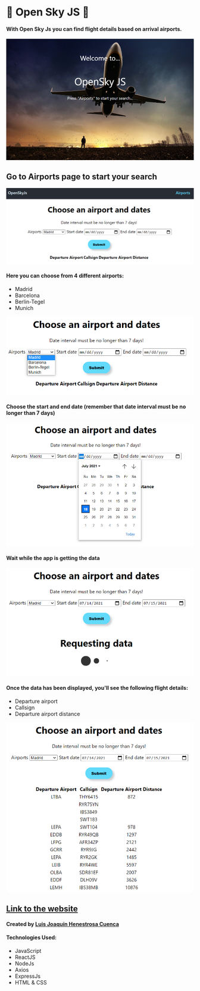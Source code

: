 # &#128747; Open Sky JS &#128748;

#### With Open Sky Js you can find flight details based on arrival airports.

![homePage](/images/homePage.png)

## Go to Airports page to start your search

![airportsPage](/images/airportsPage-general.png)

#### Here you can choose from 4 different airports:

- Madrid
- Barcelona
- Berlin-Tegel
- Munich

![airportsPage-airports](/images/airportsPage-airports.png)

#### Choose the start and end date (remember that date interval must be no longer than 7 days)

![airportsPage-dates](/images/airportsPage-dates.png)

#### Wait while the app is getting the data

![airportsPage-requesting](/images/airportsPage-requesting.png)

#### Once the data has been displayed, you'll see the following flight details:

- Departure airport
- Callsign
- Departure airport distance

![airportsPage-response](/images/airportsPage-response.png)

## **[Link to the website](https://openskyjs.netlify.app/)**

#### Created by [Luis Joaquín Henestrosa Cuenca](https://github.com/luisjhc)

#### Technologies Used:

- JavaScript
- ReactJS
- NodeJs
- Axios
- ExpressJs
- HTML & CSS
